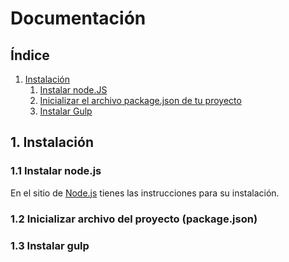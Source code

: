 # Documentación

## Índice
1. [Instalación](#install)
	1. [Instalar node.JS](#install-node)
	2. [Inicializar el archivo package.json de tu proyecto](#initialise-package)
	3. [Instalar Gulp](#install-gulp)

## <a name="install"></a>1. Instalación
### <a name="install-node"></a>1.1 Instalar node.js
En el sitio de [Node.js](https://nodejs.org/) tienes las instrucciones para su instalación.
### <a name="initialise-package"></a>1.2 Inicializar archivo del proyecto (package.json)
### <a name="install-gulp"></a>1.3 Instalar gulp
